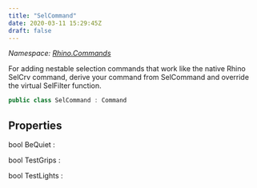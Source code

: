 ```yaml
---
title: "SelCommand"
date: 2020-03-11 15:29:45Z
draft: false
---
```


*Namespace: [Rhino.Commands](../)*

For adding nestable selection commands that work like the native Rhino
   SelCrv command, derive your command from SelCommand and override the
   virtual SelFilter function.
```cs
public class SelCommand : Command
```
## Properties

bool BeQuiet
: 

bool TestGrips
: 

bool TestLights
: 
